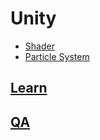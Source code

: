 
# Unity

- [Shader](./shader.md)
- [Particle System](./particlesystem.md)

## [Learn](./learn.md)

## [QA](./qa.md)
